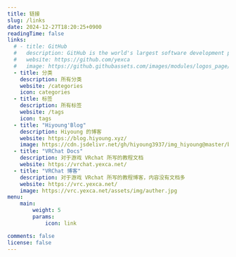 ```yaml
---
title: 链接
slug: /links
date: 2024-12-27T18:20:25+0900
readingTime: false
links:
  # - title: GitHub
  #   description: GitHub is the world's largest software development platform.
  #   website: https://github.com/yexca
  #   image: https://github.githubassets.com/images/modules/logos_page/GitHub-Mark.png
  - title: 分类
    description: 所有分类
    website: /categories
    icon: categories
  - title: 标签
    description: 所有标签
    website: /tags
    icon: tags
  - title: "Hiyoung'Blog"
    description: Hiyoung 的博客
    website: https://blog.hiyoung.xyz/
    image: https://cdn.jsdelivr.net/gh/hiyoung3937/img_hiyoung@master/bolg/bolg_icon.jpg
  - title: "VRChat Docs"
    description: 对于游戏 VRchat 所写的教程文档
    website: https://vrchat.yexca.net/
  - title: "VRChat 博客"
    description: 对于游戏 VRchat 所写的教程博客，内容没有文档多
    website: https://vrc.yexca.net/
    image: https://vrc.yexca.net/assets/img/auther.jpg
menu:
    main: 
        weight: 5
        params:
            icon: link

comments: false
license: false
---
```

